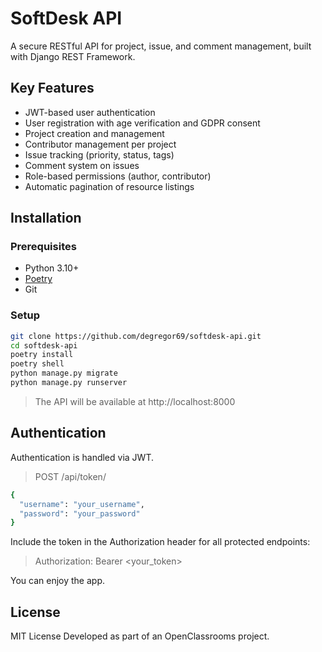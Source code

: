 # SoftDesk API

A secure RESTful API for project, issue, and comment management, built with Django REST Framework.

## Key Features

- JWT-based user authentication
- User registration with age verification and GDPR consent
- Project creation and management
- Contributor management per project
- Issue tracking (priority, status, tags)
- Comment system on issues
- Role-based permissions (author, contributor)
- Automatic pagination of resource listings

## Installation

### Prerequisites

- Python 3.10+
- [Poetry](https://python-poetry.org/)
- Git

### Setup

```bash
git clone https://github.com/degregor69/softdesk-api.git
cd softdesk-api
poetry install
poetry shell
python manage.py migrate
python manage.py runserver
```

> The API will be available at http://localhost:8000

## Authentication
Authentication is handled via JWT.

> POST /api/token/

```bash
{
  "username": "your_username",
  "password": "your_password"
}
```

Include the token in the Authorization header for all protected endpoints:

> Authorization: Bearer <your_token>

You can enjoy the app.

## License

MIT License
Developed as part of an OpenClassrooms project.